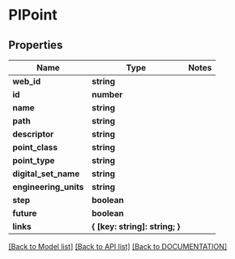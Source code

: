 # PIPoint

## Properties
Name | Type | Notes
------------ | ------------- | -------------
**web_id** | **string**
**id** | **number**
**name** | **string**
**path** | **string**
**descriptor** | **string**
**point_class** | **string**
**point_type** | **string**
**digital_set_name** | **string**
**engineering_units** | **string**
**step** | **boolean**
**future** | **boolean**
**links** | **{ [key: string]: string; }**

[[Back to Model list]](../../DOCUMENTATION.md#documentation-for-models) [[Back to API list]](../../DOCUMENTATION.md#documentation-for-api-endpoints) [[Back to DOCUMENTATION]](../../DOCUMENTATION.md)
